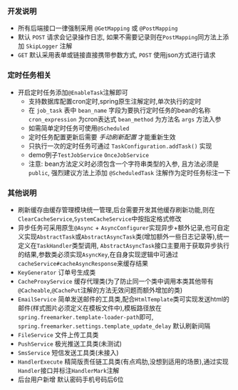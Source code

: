 ### 开发说明
* 所有后端接口一律强制采用 `@GetMapping` 或 `@PostMapping` 
* 默认 `POST` 请求会记录操作日志, 如果不需要记录则在`PostMapping`同方法上添加 `SkipLogger` 注解
* `GET` 默认采用表单或链接直接携带参数方式, `POST` 使用json方式进行请求 

### 定时任务相关
* 开启定时任务添加`@EnableTask`注解即可
    * 支持数据库配置cron定时,spring原生注解定时,单次执行的定时
    * 在 `job_task` 表中 `bean_name` 字段为要执行定时任务的bean的名称 `cron_expression` 为cron表达式 `bean_method` 为方法名 `args` 方法入参
    * 如需简单定时任务可使用`@Scheduled`
    * 定时任务配置更新后需要 *手动刷新配置* 才能重新生效
    * 只执行一次的定时任务可通过 `TaskConfiguration.addTask()` 实现
    * demo例子`TestJobService` `OnceJobService`
    * 注意: bean方法定义时必须包含一个字符串类型的入参, 且方法必须是`public`, 强烈建议方法上添加 `@ScheduledTask` 注解作为定时任务标注一下


### 其他说明
* 刷新缓存由缓存管理模块统一管理,后台需要开发其他缓存刷新功能,则在`ClearCacheService`,`SystemCacheService`中按指定格式修改
* 异步任务可采用原生`@Async` + `AsyncConfigurer`实现异步+额外记录,也可自定义实现`AbstractTask`或`AbstractAsyncTask`类(增加额外一些日志记录等),统一定义在`TaskHandler`类型调用, `AbstractAsyncTask`接口主要用于获取异步执行的结果,参数类必须实现`AsyncKey`,在自身实现逻辑中可通过`cacheService#cacheAsyncResponse`来缓存结果
* `KeyGenerator` 订单号生成类
* `CacheProxyService` 缓存代理类(为了防止同一个类中调用本类其他带有`@Cacheable`,`@CachePut`注解的方法无效问题而额外增加的类)
* `EmailService` 简单发送邮件的工具类,配合`HtmlTemplate`类可实现发送html的邮件(样式图片必须定义在模板文件中),模板路径放在`spring.freemarker.template-loader-path`即可, `spring.freemarker.settings.template_update_delay` 默认刷新间隔
* `FileService` 文件上传工具类
* `PushService` 极光推送工具类(未测试)
* `SmsService` 短信发送工具类(未接入)
* `HandlerExecute` 精简版责任链工具类(有点鸡肋,没想到适用的场景),通过实现`Handler`接口并标注`HandlerMark`注解
* 后台用户新增 默认密码手机号码后6位